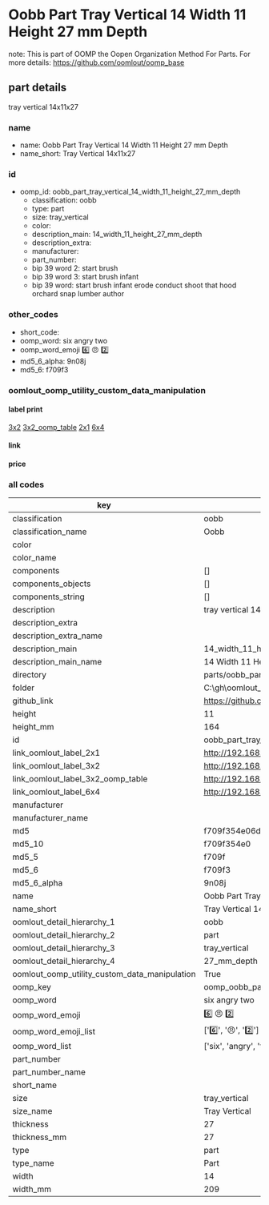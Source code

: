 # Oobb Part Tray Vertical 14 Width 11 Height 27 mm Depth  

note: This is part of OOMP the Oopen Organization Method For Parts. For more details: https://github.com/oomlout/oomp_base

##  part details
  



tray vertical 14x11x27



### name
* name: Oobb Part Tray Vertical 14 Width 11 Height 27 mm Depth
* name_short: Tray Vertical 14x11x27 
### id
* oomp_id: oobb_part_tray_vertical_14_width_11_height_27_mm_depth
  * classification: oobb
  * type: part
  * size: tray_vertical
  * color: 
  * description_main: 14_width_11_height_27_mm_depth
  * description_extra: 
  * manufacturer: 
  * part_number: 
  * bip 39 word 2: start brush
  * bip 39 word 3: start brush infant
  * bip 39 word: start brush infant erode conduct shoot that hood orchard snap lumber author

### other_codes
* short_code: 
* oomp_word: six angry two
* oomp_word_emoji :six: :angry: :two:
* md5_6_alpha: 9n08j
* md5_6: f709f3






### oomlout_oomp_utility_custom_data_manipulation
#### label print
[3x2](http://192.168.1.245:1112/?label=oomp%209n08j)
[3x2_oomp_table](http://192.168.1.108:1112/?label=oomp%209n08j)
[2x1](http://192.168.1.242:1112/?label=oomp%209n08j)
[6x4](http://192.168.1.55:1112/?label=oomp%209n08j)    

#### link

                              

#### price







### all codes 
| key | value |  
| --- | --- |  
| classification | oobb |  
| classification_name | Oobb |  
| color |  |  
| color_name |  |  
| components | [] |  
| components_objects | [] |  
| components_string | [] |  
| description | tray vertical 14x11x27 |  
| description_extra |  |  
| description_extra_name |  |  
| description_main | 14_width_11_height_27_mm_depth |  
| description_main_name | 14 Width 11 Height 27 mm Depth |  
| directory | parts/oobb_part_tray_vertical_14_width_11_height_27_mm_depth |  
| folder | C:\gh\oomlout_oobb_version_4_generated_parts\parts\oobb_part_tray_vertical_14_width_11_height_27_mm_depth |  
| github_link | https://github.com/oomlout/oomlout_oomp_part_src/tree/main/parts/oobb_part_tray_vertical_14_width_11_height_27_mm_depth |  
| height | 11 |  
| height_mm | 164 |  
| id | oobb_part_tray_vertical_14_width_11_height_27_mm_depth |  
| link_oomlout_label_2x1 | http://192.168.1.242:1112/?label=oomp%209n08j |  
| link_oomlout_label_3x2 | http://192.168.1.245:1112/?label=oomp%209n08j |  
| link_oomlout_label_3x2_oomp_table | http://192.168.1.108:1112/?label=oomp%209n08j |  
| link_oomlout_label_6x4 | http://192.168.1.55:1112/?label=oomp%209n08j |  
| manufacturer |  |  
| manufacturer_name |  |  
| md5 | f709f354e06d5bff1a1764c8e6874ea5 |  
| md5_10 | f709f354e0 |  
| md5_5 | f709f |  
| md5_6 | f709f3 |  
| md5_6_alpha | 9n08j |  
| name | Oobb Part Tray Vertical 14 Width 11 Height 27 mm Depth |  
| name_short | Tray Vertical 14x11x27  |  
| oomlout_detail_hierarchy_1 | oobb |  
| oomlout_detail_hierarchy_2 | part |  
| oomlout_detail_hierarchy_3 | tray_vertical |  
| oomlout_detail_hierarchy_4 | 27_mm_depth |  
| oomlout_oomp_utility_custom_data_manipulation | True |  
| oomp_key | oomp_oobb_part_tray_vertical_14_width_11_height_27_mm_depth |  
| oomp_word | six angry two |  
| oomp_word_emoji | :six: :angry: :two: |  
| oomp_word_emoji_list | [':six:', ':angry:', ':two:'] |  
| oomp_word_list | ['six', 'angry', 'two'] |  
| part_number |  |  
| part_number_name |  |  
| short_name |  |  
| size | tray_vertical |  
| size_name | Tray Vertical |  
| thickness | 27 |  
| thickness_mm | 27 |  
| type | part |  
| type_name | Part |  
| width | 14 |  
| width_mm | 209 |  
